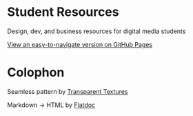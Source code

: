 # Student Resources

Design, dev, and business resources for digital media students

[View an easy-to-navigate version on GitHub Pages](http://blindingstars.github.io/student-resources/)

# Colophon

Seamless pattern by [Transparent Textures](http://www.transparenttextures.com/)

Markdown -> HTML by [Flatdoc](https://github.com/rstacruz/flatdoc)
